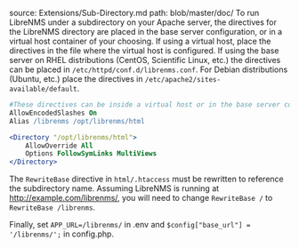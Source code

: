 source: Extensions/Sub-Directory.md
path: blob/master/doc/
To run LibreNMS under a subdirectory on your Apache server, the directives for the LibreNMS directory are placed in the base server configuration, or in a virtual host
container of your choosing. If using a virtual host, place the directives in the file where the virtual host is configured. If using the base server on RHEL distributions
(CentOS, Scientific Linux, etc.) the directives can be placed in `/etc/httpd/conf.d/librenms.conf`. For Debian distributions (Ubuntu, etc.) place the directives in
`/etc/apache2/sites-available/default`.

```apache
#These directives can be inside a virtual host or in the base server configuration
AllowEncodedSlashes On
Alias /librenms /opt/librenms/html

<Directory "/opt/librenms/html">
    AllowOverride All
    Options FollowSymLinks MultiViews
</Directory>
```

The `RewriteBase` directive in `html/.htaccess` must be rewritten to reference the subdirectory name. Assuming LibreNMS is running at http://example.com/librenms/,
you will need to change `RewriteBase /` to `RewriteBase /librenms`.

Finally, set 
`APP_URL=/librenms/` in .env and 
`$config["base_url"] = '/librenms/';` in config.php.
